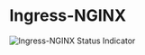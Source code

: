 # Ingress-NGINX
![Ingress-NGINX Status Indicator](https://argocd.hashbang.sh/api/badge?name=ingress-nginx)
